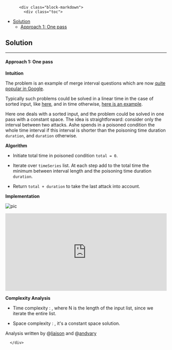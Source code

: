 <div class="article-body">
        
          <div class="block-markdown">
            <div class="toc">
<ul>
<li><a href="#solution">Solution</a><ul>
<li><a href="#approach-1-one-pass">Approach 1: One pass</a></li>
</ul>
</li>
</ul>
</div>
<h2 id="solution">Solution</h2>
<hr>
<h4 id="approach-1-one-pass">Approach 1: One pass</h4>
<p><strong>Intuition</strong></p>
<p>The problem is an example of merge interval questions which are now <a href="https://leetcode.com/discuss/interview-question/280433/Google-or-Phone-screen-or-Program-scheduling">quite popular
in Google</a>.</p>
<p>Typically such problems could be solved in a linear time in the case
of sorted input, like <a href="https://leetcode.com/articles/insert-interval/">here</a>, 
and in <script type="math/tex; mode=display">\mathcal{O}(N \log N)</script> time otherwise,
<a href="https://leetcode.com/articles/merge-intervals/">here is an example</a>.</p>
<p>Here one deals with a sorted input, and the problem could be solved in one pass
with a constant space. 
The idea is straightforward: consider only the interval between two attacks. 
Ashe spends in a poisoned condition the whole time interval
if this interval is shorter than the poisoning time duration <code>duration</code>, 
and <code>duration</code> otherwise. </p>
<p><strong>Algorithm</strong></p>
<ul>
<li>
<p>Initiate total time in poisoned condition <code>total = 0</code>.</p>
</li>
<li>
<p>Iterate over <code>timeSeries</code> list. At each step add to the total time
the minimum between interval length and the poisoning time duration <code>duration</code>. </p>
</li>
<li>
<p>Return <code>total + duration</code> to take the last attack into account.  </p>
</li>
</ul>
<p><strong>Implementation</strong></p>
<p><img alt="pic" src="../Figures/495/ashe.png"></p>
<iframe src="https://leetcode.com/playground/gz6gYdPv/shared" frameborder="0" width="100%" height="242" name="gz6gYdPv"></iframe>

<p><strong>Complexity Analysis</strong></p>
<ul>
<li>
<p>Time complexity : <script type="math/tex; mode=display">\mathcal{O}(N)</script>, where N is the length of the input list,
since we iterate the entire list.</p>
</li>
<li>
<p>Space complexity : <script type="math/tex; mode=display">\mathcal{O}(1)</script>, it's a constant space solution.</p>
</li>
</ul>
<p>Analysis written by @<a href="https://leetcode.com/liaison/">liaison</a>
and @<a href="https://leetcode.com/andvary/">andvary</a></p>
          </div>
        
      </div>